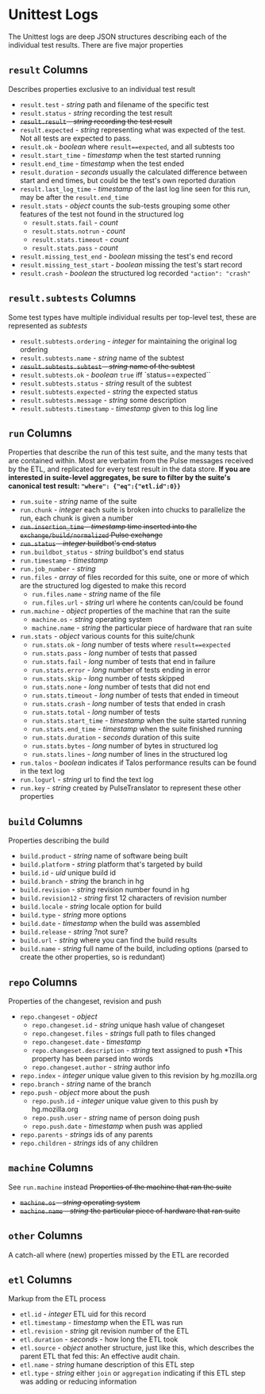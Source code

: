 
Unittest Logs
=============

The Unittest logs are deep JSON structures describing each of the individual test results.  There are five major properties

`result` Columns
----------------

Describes properties exclusive to an individual test result

* `result.test` - *string* path and filename of the specific test
* `result.status` - *string* recording the test result
* ~~`result.result` - *string* recording the test result~~
* `result.expected` - *string* representing what was expected of the test.  Not all tests are expected to pass.
* `result.ok` - *boolean* where `result==expected`, and all subtests too
* `result.start_time` -  *timestamp* when the test started running
* `result.end_time` - *timestamp* when the test ended
* `result.duration` - *seconds* usually the calculated difference between start and end times, but could be the test's own reported duration
* `result.last_log_time` - *timestamp* of the last log line seen for this run, may be after the `result.end_time`
* `result.stats` - *object* counts the sub-tests grouping some other features of the test not found in the structured log
  * `result.stats.fail` - *count*
  * `result.stats.notrun` - *count*
  * `result.stats.timeout` - *count*
  * `result.stats.pass` - *count*
* `result.missing_test_end` - *boolean* missing the test's end record
* `result.missing_test_start` - *boolean* missing the test's start record
* `result.crash` - *boolean* the structured log recorded `"action": "crash"`

`result.subtests` Columns
-------------------------

Some test types have multiple individual results per top-level test, these are represented as *subtests*

* `result.subtests.ordering` - *integer* for maintaining the original log ordering
* `result.subtests.name` - *string* name of the subtest
* ~~`result.subtests.subtest` - *string* name of the subtest~~
* `result.subtests.ok` - *boolean* `true` iff `status==expected``
* `result.subtests.status` - *string* result of the subtest
* `result.subtests.expected` - *string* the expected status
* `result.subtests.message` - *string* some description
* `result.subtests.timestamp` - *timestamp* given to this log line


`run` Columns
-------------

Properties that describe the run of this test suite, and the many tests that are contained within.  Most are verbatim from the Pulse messages received by the ETL, and replicated for every test result in the data store.  **If you are interested in suite-level aggregates, be sure to filter by the suite's canonical test result: `"where": {"eq":{"etl.id":0}}`**

* `run.suite` - *string* name of the suite
* `run.chunk` - *integer* each suite is broken into chucks to parallelize the run, each chunk is given a number
* ~~`run.insertion_time` - *timestamp* time inserted into the `exchange/build/normalized` Pulse exchange~~
* ~~`run.status` - *integer* buildbot's end status~~
* `run.buildbot_status` - *string* buildbot's end status
* `run.timestamp` - *timestamp*
* `run.job_number` - *string*
* `run.files` - *array* of files recorded for this suite, one or more of which are the structured log digested to make this record
	* `run.files.name` - *string* name of the file
	* `run.files.url` - *string* url where he contents can/could be found
* `run.machine` - *object* properties of the machine that ran the suite
	* `machine.os` - *string* operating system
	* `machine.name` - *string* the particular piece of hardware that ran suite
* `run.stats` - *object* various counts for this suite/chunk
	* `run.stats.ok` - *long* number of tests where `result==expected`
	* `run.stats.pass` - *long* number of tests that passed
	* `run.stats.fail` - *long* number of tests that end in failure
	* `run.stats.error` - *long* number of tests ending in error
	* `run.stats.skip` - *long* number of tests skipped
	* `run.stats.none` - *long* number of tests that did not end
	* `run.stats.timeout` - *long* number of tests that ended in timeout
	* `run.stats.crash` - *long* number of tests that ended in crash
	* `run.stats.total` - *long* number of tests
	* `run.stats.start_time` - *timestamp* when the suite started running
	* `run.stats.end_time` - *timestamp* when the suite finished running
	* `run.stats.duration` - *seconds* duration of this suite
	* `run.stats.bytes` - *long* number of bytes in structured log
	* `run.stats.lines` - *long* number of lines in the structured log
* `run.talos` - *boolean* indicates if Talos performance results can be found in the text log
* `run.logurl` - *string* url to find the text log
* `run.key` - *string* created by PulseTranslator to represent these other properties

`build` Columns
---------------

Properties describing the build

* `build.product` - *string* name of software being built
* `build.platform` - *string* platform that's targeted by build
* `build.id` - *uid* unique build id
* `build.branch` - *string* the branch in hg
* `build.revision` - *string* revision number found in hg
* `build.revision12` - *string* first 12 characters of revision number
* `build.locale` - *string* locale option for build
* `build.type` - *string* more options
* `build.date` - *timestamp* when the build was assembled
* `build.release` - *string* ?not sure?
* `build.url` - *string* where you can find the build results
* `build.name` - *string* full name of the build, including options (parsed to create the other properties, so is redundant)

`repo` Columns
---------------

Properties of the changeset, revision and push

* `repo.changeset` - *object*
	* `repo.changeset.id` - *string* unique hash value of changeset
    * `repo.changeset.files` - *strings* full path to files changed
	* `repo.changeset.date` - *timestamp*
	* `repo.changeset.description` - *string* text assigned to push *This property has been parsed into words
	* `repo.changeset.author` - *string* author info
* `repo.index` - *integer* unique value given to this revision by hg.mozilla.org
* `repo.branch` - *string* name of the branch
* `repo.push` - *object* more about the push
    * `repo.push.id` - *integer* unique value given to this push by hg.mozilla.org
    * `repo.push.user` - *string* name of person doing push
    * `repo.push.date` - *timestamp* when push was applied
* `repo.parents` - *strings* ids of any parents
* `repo.children` - *strings* ids of any children


`machine` Columns
-----------------

See `run.machine` instead ~~Properties of the machine that ran the suite~~

* ~~`machine.os` - *string* operating system~~
* ~~`machine.name` - *string* the particular piece of hardware that ran suite~~

`other` Columns
---------------

A catch-all where (new) properties missed by the ETL are recorded

`etl` Columns
-------------

Markup from the ETL process

* `etl.id` - *integer* ETL uid for this record
* `etl.timestamp` - *timestamp* when the ETL was run
* `etl.revision` - *string* git revision number of the ETL
* `etl.duration` - *seconds* - how long the ETL took
* `etl.source` - *object* another structure, just like this, which describes the parent ETL that fed this:  An effective audit chain.
* `etl.name` - *string* humane description of this ETL step
* `etl.type` - *string* either `join` or `aggregation` indicating if this ETL step was adding or reducing information
